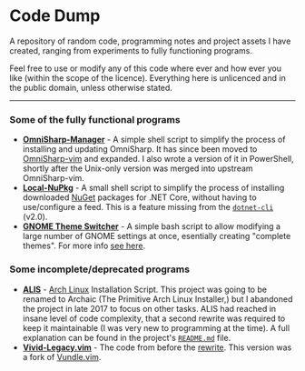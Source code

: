 # Code Dump

A repository of random code, programming notes and project assets I have
created, ranging from experiments to fully functioning programs.

Feel free to use or modify any of this code where ever and how ever you like
(within the scope of the licence). Everything here is unlicenced and in the
public domain, unless otherwise stated.
 

---


### Some of the fully functional programs

* **[OmniSharp-Manager]** - A simple shell script to simplify the process of
  installing and updating OmniSharp. It has since been moved to
  [OmniSharp-vim](https://github.com/OmniSharp/omnisharp-vim) and expanded. I
  also wrote a version of it in PowerShell, shortly after the Unix-only version
  was merged into upstream OmniSharp-vim.
* **[Local-NuPkg]** - A small shell script to simplify the process of installing
  downloaded [NuGet](https://www.nuget.org) packages for .NET Core, without
  having to use/configure a feed. This is a feature missing from the
  [`dotnet-cli`](https://github.com/dotnet/cli) (v2.0).
* **[GNOME Theme Switcher]** - A simple bash script to allow modifying a large
  number of GNOME settings at once, esentially creating "complete themes". For
  more info [see here](https://www.reddit.com/r/unixporn/comments/73l9qg/gnome_script_to_switch_gnome_themes/).


### Some incomplete/deprecated programs

* **[ALIS]** - [Arch Linux](https://archlinux.org) Installation Script. This
  project was going to be renamed to Archaic (The Primitive Arch Linux
  Installer,) but I abandoned the project in late 2017 to focus on other tasks.
  ALIS had reached in insane level of code complexity, that a second rewrite
  was required to keep it maintainable (I was very new to programming at the
  time). A full explanation can be found in the project's
  [`README.md`](https://github.com/axvr/alis/blob/master/README.md) file.
* **[Vivid-Legacy.vim]** - The code from before the
  [rewrite](https://github.com/axvr/vivid.vim). This version was a fork of
  [Vundle.vim](https://github.com/VundleVim/Vundle.vim).


[OmniSharp-Manager]:https://github.com/OmniSharp/omnisharp-vim/tree/master/installer
[Vivid-Legacy.vim]:https://github.com/axvr/Vivid-Legacy.vim
[ALIS]:https://github.com/axvr/alis
[GNOME Theme Switcher]:https://github.com/axvr/codedump/blob/master/shell/gnome-theme.sh
[Local-NuPkg]:https://github.com/axvr/codedump/blob/master/shell/local-nupkg.sh
